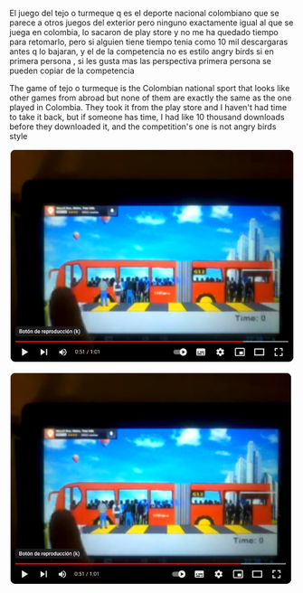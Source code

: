 El juego del tejo o turmeque q es el deporte nacional colombiano que se parece a otros juegos del exterior pero ninguno exactamente igual al que se juega en colombia, lo sacaron de play store y no me ha quedado tiempo para
retomarlo, pero si alguien tiene tiempo tenia como 10 mil descargaras antes q lo bajaran, y el de la competencia no es estilo angry birds si en primera persona , si les gusta mas las perspectiva primera persona
se pueden copiar de la competencia

The game of tejo o turmeque is the Colombian national sport that looks like other games from abroad but none of them are exactly the same as the one played in Colombia. They took it from the play store and I haven't had time to
take it back, but if someone has time, I had like 10 thousand downloads before they downloaded it, and the competition's one is not angry birds style

[![Mira el video en YouTube](https://github.com/fdbonillab/tejoColombian/blob/master/trabajoGrafico/tejoMiniatura.PNG)](https://www.youtube.com/watch?v=VsAbEqJHFlM)


<a href="https://www.youtube.com/watch?v=VsAbEqJHFlM">
  <img src="https://github.com/fdbonillab/tejoColombian/blob/master/trabajoGrafico/tejoMiniatura.PNG" alt="Mira el video en YouTube" width="500"/>
</a>

